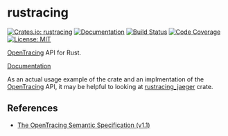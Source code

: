rustracing
==========

[![Crates.io: rustracing](http://meritbadge.herokuapp.com/rustracing)](https://crates.io/crates/rustracing)
[![Documentation](https://docs.rs/rustracing/badge.svg)](https://docs.rs/rustracing)
[![Build Status](https://travis-ci.org/sile/rustracing.svg?branch=master)](https://travis-ci.org/sile/rustracing)
[![Code Coverage](https://codecov.io/gh/sile/rustracing/branch/master/graph/badge.svg)](https://codecov.io/gh/sile/rustracing/branch/master)
[![License: MIT](https://img.shields.io/badge/license-MIT-blue.svg)](LICENSE)

[OpenTracing] API for Rust.

[Documentation](https://docs.rs/rustracing)

As an actual usage example of the crate and an implmentation of the [OpenTracing] API,
it may be helpful to looking at [rustracing_jaeger] crate.

References
----------

- [The OpenTracing Semantic Specification (v1.1)][specification]

[OpenTracing]: http://opentracing.io/
[specification]: https://github.com/opentracing/specification/blob/master/specification.md
[rustracing_jaeger]: https://github.com/sile/rustracing_jaeger
